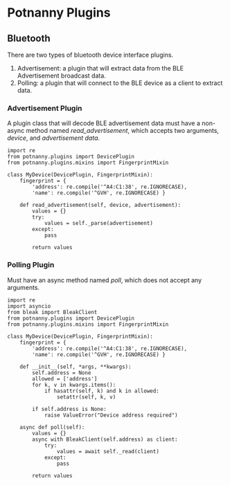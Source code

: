 # Potnanny Plugins


## Bluetooth
There are two types of bluetooth device interface plugins.
  1. Advertisement: a plugin that will extract data from the BLE Advertisement broadcast data.
  2. Polling: a plugin that will connect to the BLE device as a client to extract data.


### Advertisement Plugin
A plugin class that will decode BLE advertisement data must have a non-async method named *read_advertisement*, which accepts two arguments, *device*, and *advertisement data*.
```
import re
from potnanny.plugins import DevicePlugin
from potnanny.plugins.mixins import FingerprintMixin

class MyDevice(DevicePlugin, FingerprintMixin):
    fingerprint = {
        'address': re.compile('^A4:C1:38', re.IGNORECASE),
        'name': re.compile('^GVH', re.IGNORECASE) }

    def read_advertisement(self, device, advertisement):
        values = {}
        try:
            values = self._parse(advertisement)
        except:
            pass

        return values
```

### Polling Plugin
Must have an async method named *poll*, which does not accept any arguments.

```
import re
import asyncio
from bleak import BleakClient
from potnanny.plugins import DevicePlugin
from potnanny.plugins.mixins import FingerprintMixin

class MyDevice(DevicePlugin, FingerprintMixin):
    fingerprint = {
        'address': re.compile('^A4:C1:38', re.IGNORECASE),
        'name': re.compile('^GVH', re.IGNORECASE) }

    def __init__(self, *args, **kwargs):
        self.address = None
        allowed = ['address']
        for k, v in kwargs.items():
            if hasattr(self, k) and k in allowed:
                setattr(self, k, v)

        if self.address is None:
            raise ValueError("Device address required")

    async def poll(self):
        values = {}
        async with BleakClient(self.address) as client:
            try:
                values = await self._read(client)
            except:
                pass

        return values

```
